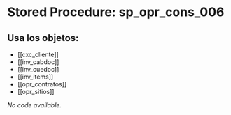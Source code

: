 # Stored Procedure: sp_opr_cons_006

## Usa los objetos:
- [[cxc_cliente]]
- [[inv_cabdoc]]
- [[inv_cuedoc]]
- [[inv_items]]
- [[opr_contratos]]
- [[opr_sitios]]

*No code available.*
